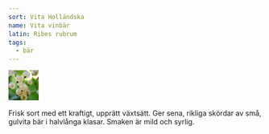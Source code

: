 ```yaml
---
sort: Vita Holländska
name: Vita vinbär
latin: Ribes rubrum
tags:
  - bär
---
```


<img src="/img/ribes-sativum-white-currant.jpg" width="60" data-srcset="1x, 1.5x, 2x" alt="Ribes rubrum" data-attribution="https://commons.wikimedia.org/wiki/File:White_currant_(Ribes_sativum).jpg">

Frisk sort med ett kraftigt, upprätt växtsätt. Ger sena, rikliga skördar av små, gulvita bär i halvlånga klasar. Smaken är mild och syrlig.
